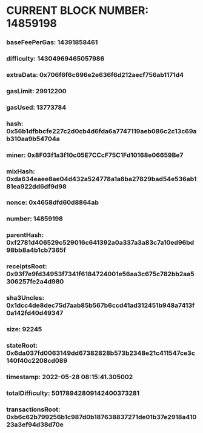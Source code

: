 # CURRENT BLOCK NUMBER: 14859198

### baseFeePerGas: 14391858461
### difficulty: 14304969465057986
### extraData: 0x706f6f6c696e2e636f6d212aecf756ab1171d4
### gasLimit: 29912200
### gasUsed: 13773784
### hash: 0x56b1dfbbcfe227c2d0cb4d6fda6a7747119aeb086c2c13c69ab310aa9b54704a
### miner: 0x8F03f1a3f10c05E7CCcF75C1Fd10168e06659Be7
### mixHash: 0xda634eaee8ae04d432a524778a1a8ba27829bad54e536ab181ea922dd6df9d98
### nonce: 0x4658dfd60d8864ab
### number: 14859198
### parentHash: 0xf2781d406529c529016c641392a0a337a3a83c7a10ed96bd98bb8a4b1cb7365f
### receiptsRoot: 0x93f7e9fd34953f7341f6184724001e56aa3c675c782bb2aa5306257fe2a4d980
### sha3Uncles: 0x1dcc4de8dec75d7aab85b567b6ccd41ad312451b948a7413f0a142fd40d49347
### size: 92245
### stateRoot: 0x6da037fd0063149dd67382828b573b2348e21c411547ce3c140f40c2208cd089
### timestamp: 2022-05-28 08:15:41.305002
### totalDifficulty: 50178942809142400373281
### transactionsRoot: 0xb6c62b799256b1c987d0b187638837271de01b37e2918a41023a3ef94d38d70e
